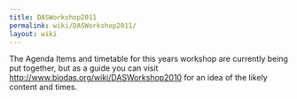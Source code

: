 ```yaml
---
title: DASWorkshop2011
permalink: wiki/DASWorkshop2011/
layout: wiki
---
```


The Agenda Items and timetable for this years workshop are currently
being put together, but as a guide you can visit
<http://www.biodas.org/wiki/DASWorkshop2010> for an idea of the likely
content and times.
